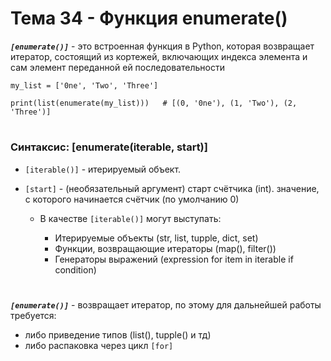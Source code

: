 # Тема 34 - Функция enumerate()

***`[enumerate()]`*** -  это встроенная функция в Python, которая возвращает итератор, состоящий из кортежей, включающих индекса элемента и сам элемент переданной ей последовательности
```
my_list = ['0ne', 'Two', 'Three']

print(list(enumerate(my_list)))   # [(0, '0ne'), (1, 'Two'), (2, 'Three')]
```
#

### Синтаксис:  [enumerate(iterable, start)]
- `[iterable()]` - итерируемый объект.
- `[start]` - (необязательный аргумент) старт счётчика (int).  значение, с которого начинается счётчик (по умолчанию 0)

     - В качестве `[iterable()]` могут выступать:
 
          - Итерируемые объекты (str, list, tupple, dict, set)
          - Функции, возвращающие итераторы (map(), filter())
          - Генераторы выражений (expression for item in iterable if condition)

#

***`[enumerate()]`*** - возвращает итератор, по этому для дальнейшей работы требуется:

- либо приведение типов (list(), tupple() и тд)
- либо распаковка через цикл `[for]`










